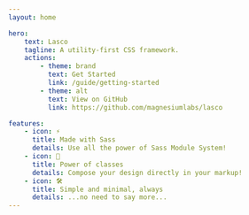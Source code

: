 ```yaml
---
layout: home

hero:
    text: Lasco
    tagline: A utility-first CSS framework.
    actions:
        - theme: brand
          text: Get Started
          link: /guide/getting-started
        - theme: alt
          text: View on GitHub
          link: https://github.com/magnesiumlabs/lasco

features:
    - icon: ⚡️
      title: Made with Sass
      details: Use all the power of Sass Module System!
    - icon: 🖖
      title: Power of classes
      details: Compose your design directly in your markup!
    - icon: 🛠️
      title: Simple and minimal, always
      details: ...no need to say more...
---
```

